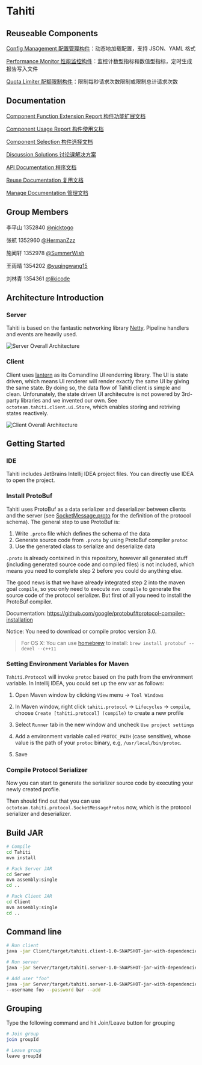 # Tahiti

## Reuseable Components

[Config Management 配置管理构件](https://github.com/SummerWish/TahitiConfigManager)：动态地加载配置，支持 JSON、YAML 格式

[Performance Monitor 性能监控构件](https://github.com/SummerWish/TahitiPerformanceMonitor)：监控计数型指标和数值型指标，定时生成报告写入文件

[Quota Limiter 配额限制构件](https://github.com/SummerWish/TahitiQuotaLimiter)：限制每秒请求次数限制或限制总计请求次数

## Documentation
[Component Function Extension Report 构件功能扩展文档](https://github.com/SummerWish/Tahiti/blob/master/doc/构件功能扩展文档.md)

[Component Usage Report 构件使用文档](https://github.com/SummerWish/Tahiti/blob/master/doc/%E6%9E%84%E4%BB%B6%E4%BD%BF%E7%94%A8%E6%96%87%E6%A1%A3.md)

[Component Selection 构件选择文档](https://github.com/SummerWish/Tahiti/blob/master/doc/%E6%9E%84%E4%BB%B6%E9%80%89%E6%8B%A9%E6%96%87%E6%A1%A3.md)

[Discussion Solutions 讨论课解决方案](https://github.com/SummerWish/Tahiti/tree/master/doc/discussion_1)

[API Documentation 程序文档](https://summerwish.github.io/Tahiti/)

[Reuse Documentation 复用文档](https://github.com/SummerWish/Tahiti/blob/master/doc/Tahiti%20%E6%9E%84%E4%BB%B6%E8%BD%AF%E4%BB%B6%E5%A4%8D%E7%94%A8%E6%96%87%E6%A1%A3.md)

[Manage Documentation 管理文档](https://github.com/SummerWish/Tahiti/blob/master/doc/Tahiti%20%E7%AE%A1%E7%90%86%E6%96%87%E6%A1%A3.md)


## Group Members

李平山 1352840 [@nicktogo](https://github.com/nicktogo)

张航 1352960 [@HermanZzz](https://github.com/HermanZzz)

施闻轩 1352978 [@SummerWish](https://github.com/SummerWish/)

王雨晴 1354202 [@yuqingwang15](https://github.com/yuqingwang15)

刘林青 1354361 [@likicode](https://github.com/likicode)

## Architecture Introduction

### Server

Tahiti is based on the fantastic networking library [Netty](http://netty.io/). Pipeline handlers and events are heavily used.

![Server Overall Architecture](https://raw.githubusercontent.com/SummerWish/Tahiti/master/doc/architecture/server_overall.png)

### Client

Client uses [lantern](https://github.com/mabe02/lanterna) as its Comandline UI renderring library. The UI is state driven, which means UI renderer will render exactly the same UI by giving the same state. By doing so, the data flow of Tahiti client is simple and clean. Unforunately, the state driven UI architecutre is not powered by 3rd-party libraries and we invented our own. See `octoteam.tahiti.client.ui.Store`, which enables storing and retriving states reactively.

![Client Overall Architecture](https://raw.githubusercontent.com/SummerWish/Tahiti/master/doc/architecture/client_overall.png)

## Getting Started

### IDE

Tahiti includes JetBrains Intellij IDEA project files. You can directly use IDEA to open the project.

### Install ProtoBuf

Tahiti uses ProtoBuf as a data serializer and deserializer between clients and the server (see [SocketMessage.proto](https://github.com/SummerWish/Tahiti/blob/master/Protocol/src/main/proto/SocketMessage.proto) for the definition of the protocol schema). The general step to use ProtoBuf is:

1. Write `.proto` file which defines the schema of the data
2. Generate source code from `.proto` by using ProtoBuf compiler `protoc`
3. Use the generated class to serialize and deserialize data

`.proto` is already contained in this repository, however all generated stuff (including generated source code and compiled files) is not included, which means you need to complete step 2 before you could do anything else.

The good news is that we have already integrated step 2 into the maven goal `compile`, so you only need to execute `mvn compile` to generate the source code of the protocol serializer. But first of all you need to install the ProtoBuf compiler.

Documentation: https://github.com/google/protobuf#protocol-compiler-installation

Notice: You need to download or compile protoc version 3.0.

> For OS X: You can use [homebrew](http://brew.sh/) to install: `brew install protobuf --devel --c++11`

### Setting Environment Variables for Maven

`Tahiti.Protocol` will invoke `protoc` based on the path from the environment variable. In Intellij IDEA, you could set up the env var as follows:

1. Open Maven window by clicking `View` menu -> `Tool Windows`

2. In Maven window, right click `tahiti.protocol` -> `Lifecycles` -> `compile`, choose `Create [tahiti.protocol] (compile)` to create a new profile

3. Select `Runner` tab in the new window and uncheck `Use project settings`

4. Add a environment variable called `PROTOC_PATH` (case sensitive), whose value is the path of your `protoc` binary, e.g, `/usr/local/bin/protoc`.

5. Save

### Compile Protocol Serializer

Now you can start to generate the serializer source code by executing your newly created profile.

Then should find out that you can use `octoteam.tahiti.protocol.SocketMessageProtos` now, which is the protocol serializer and deserializer.

## Build JAR

```bash
# Compile
cd Tahiti
mvn install

# Pack Server JAR
cd Server
mvn assembly:single
cd ..

# Pack Client JAR
cd Client
mvn assembly:single
cd ..
```

## Command line

```bash
# Run client
java -jar Client/target/tahiti.client-1.0-SNAPSHOT-jar-with-dependencies.jar

# Run server
java -jar Server/target/tahiti.server-1.0-SNAPSHOT-jar-with-dependencies.jar

# Add user "foo"
java -jar Server/target/tahiti.server-1.0-SNAPSHOT-jar-with-dependencies.jar \
--username foo --password bar --add
```
## Grouping
Type the following command and hit Join/Leave button for grouping
```bash
# Join group
join groupId

# Leave group
leave groupId
```
